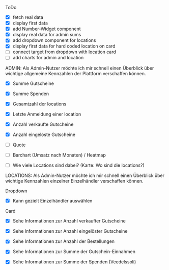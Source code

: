 ToDo

- [x] fetch real data
- [x] display first data
- [x] add Number-Widget component
- [x] display real data for admin sums
- [x] add dropdown component for locations
- [x] display first data for hard coded location on card
- [ ] connect target from dropdown with location card
- [ ] add charts for admin and location

ADMIN:
Als Admin-Nutzer möchte ich mir schnell einen Überblick über wichtige
allgemeine Kennzahlen der Plattform verschaffen können.

- [x] Summe Gutscheine
- [x] Summe Spenden
- [x] Gesamtzahl der locations
- [x] Letzte Anmeldung einer location

- [x] Anzahl verkaufte Gutscheine
- [x] Anzahl eingelöste Gutscheine
- [ ] Quote

- [ ] Barchart (Umsatz nach Monaten) / Heatmap
- [ ] Wie viele Locations sind dabei? (Karte: Wo sind die locations?)

LOCATIONS:
Als Admin-Nutzer möchte ich mir schnell einen Überblick über wichtige
Kennzahlen einzelner Einzelhändler verschaffen können.

Dropdown

- [x] Kann gezielt Einzelhändler auswählen

Card

- [x] Sehe Informationen zur Anzahl verkaufter Gutscheine
- [x] Sehe Informationen zur Anzahl eingelöster Gutscheine
- [x] Sehe Informationen zur Anzahl der Bestellungen

- [x] Sehe Informationen zur Summe der Gutschein-Einnahmen
- [x] Sehe Informationen zur Summe der Spenden (Veedelssoli)
